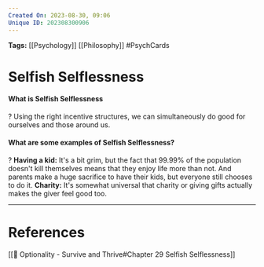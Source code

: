 ```yaml
---
Created On: 2023-08-30, 09:06
Unique ID: 202308300906
---
```

**Tags:** [[Psychology]] [[Philosophy]] #PsychCards 

# Selfish Selflessness


#### What is Selfish Selflessness
?
Using the right incentive structures, we can simultaneously do good for ourselves and those around us. 
<!--SR:!2023-09-26,15,230-->

#### What are some examples of Selfish Selflessness?
?
**Having a kid:** It's a bit grim, but the fact that 99.99% of the population doesn't kill themselves means that they enjoy life more than not. And parents make a huge sacrifice to have their kids, but everyone still chooses to do it.
**Charity:** It's somewhat universal that charity or giving gifts actually makes the giver feel good too. 
<!--SR:!2023-09-30,19,250-->



---
# References
[[📗 Optionality - Survive and Thrive#Chapter 29 Selfish Selflessness]]